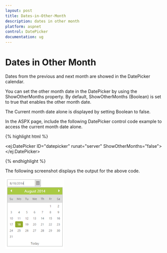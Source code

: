 ```yaml
---
layout: post
title: Dates-in-Other-Month
description: dates in other month
platform: aspnet
control: DatePicker
documentation: ug
---
```


# Dates in Other Month

Dates from the previous and next month are showed in the DatePicker calendar. 

You can set the other month date in the DatePicker by using the ShowOtherMonths property. By default, ShowOtherMonths (Boolean) is set to true that enables the other month date.

The Current month date alone is displayed by setting Boolean to false.

In the ASPX page, include the following DatePicker control code example to access the current month date alone.




{% highlight html %}

<ej:DatePicker ID="datepicker" runat="server"  ShowOtherMonths="false"> </ej:DatePicker>

{% endhighlight %}


The following screenshot displays the output for the above code.

![](Dates-in-Other-Month_images/Dates-in-Other-Month_img1.png) 



